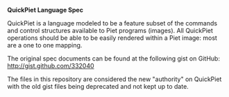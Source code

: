 __QuickPiet Language Spec__

QuickPiet is a language modeled to be a feature subset of the commands and control structures available to Piet programs (images).  All QuickPiet operations should be able to be easily rendered within a Piet image: most are a one to one mapping.

The original spec documents can be found at the following gist on GitHub: http://gist.github.com/332040

The files in this repository are considered the new "authority" on QuickPiet with the old gist files being deprecated and not kept up to date.

